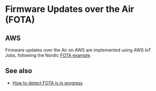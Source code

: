 # Firmware Updates over the Air (FOTA)

## AWS

Firmware updates over the Air on AWS are implemented using AWS IoT Jobs,
following the Nordic
[FOTA example](https://github.com/nrfconnect/sdk-nrf/tree/master/samples/nrf9160/aws_fota).

## See also

- [How to detect FOTA is in progress](https://github.com/bifravst/cat-tracker-fw/issues/55)
